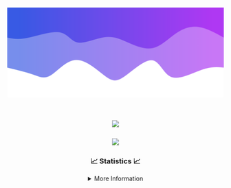 ![Header](./IMG_4001.png)
<div align="center">

<h1 align="center">
  <a href="https://git.io/typing-svg">
    <img src="https://readme-typing-svg.herokuapp.com/?lines=Welcome+to+my+profile!+👋;JavaScript+developer.;&center=true&size=25">
  </a>
</h1>

<p align="center">
  <img src="https://lanyard.cnrad.dev/api/624702585596805130" />
</p>

### 📈 Statistics 📈
<details>
    <summary>More Information</summary>
    <br/>

<!--START_SECTION:waka-->
![Code Time](http://img.shields.io/badge/Code%20Time-115%20hrs%2022%20mins-blue)

![Profile Views](http://img.shields.io/badge/Profile%20Views-0-blue)

**🐱 My GitHub Data** 

> 📦 2.3 kB Used in GitHub's Storage 
 > 
> 🏆 3 Contributions in the Year 2024
 > 
> 🚫 Not Opted to Hire
 > 
> 📜 5 Public Repositories 
 > 
> 🔑 1 Private Repositories 
 > 
**I'm an Early 🐤** 

```text
🌞 Morning                225 commits         █████░░░░░░░░░░░░░░░░░░░░   21.95 % 
🌆 Daytime                381 commits         █████████░░░░░░░░░░░░░░░░   37.17 % 
🌃 Evening                376 commits         █████████░░░░░░░░░░░░░░░░   36.68 % 
🌙 Night                  43 commits          █░░░░░░░░░░░░░░░░░░░░░░░░   04.20 % 
```
📅 **I'm Most Productive on Thursday** 

```text
Monday                   108 commits         ███░░░░░░░░░░░░░░░░░░░░░░   10.54 % 
Tuesday                  148 commits         ████░░░░░░░░░░░░░░░░░░░░░   14.44 % 
Wednesday                209 commits         █████░░░░░░░░░░░░░░░░░░░░   20.39 % 
Thursday                 219 commits         █████░░░░░░░░░░░░░░░░░░░░   21.37 % 
Friday                   135 commits         ███░░░░░░░░░░░░░░░░░░░░░░   13.17 % 
Saturday                 82 commits          ██░░░░░░░░░░░░░░░░░░░░░░░   08.00 % 
Sunday                   124 commits         ███░░░░░░░░░░░░░░░░░░░░░░   12.10 % 
```


📊 **This Week I Spent My Time On** 

```text
🕑︎ Time Zone: America/New_York

💬 Programming Languages: 
Java                     14 hrs 22 mins      ██████████████████████░░░   88.72 % 
Kotlin                   1 hr 21 mins        ██░░░░░░░░░░░░░░░░░░░░░░░   08.35 % 
XML                      17 mins             ░░░░░░░░░░░░░░░░░░░░░░░░░   01.82 % 
YAML                     6 mins              ░░░░░░░░░░░░░░░░░░░░░░░░░   00.68 % 
IDEA_MODULE              1 min               ░░░░░░░░░░░░░░░░░░░░░░░░░   00.18 % 

🔥 Editors: 
IntelliJ                 16 hrs 12 mins      █████████████████████████   100.00 % 

🐱‍💻 Projects: 
HCTeams                  13 hrs 8 mins       ████████████████████░░░░░   81.10 % 
Cobalt                   1 hr 40 mins        ███░░░░░░░░░░░░░░░░░░░░░░   10.30 % 
Mercury                  1 hr 21 mins        ██░░░░░░░░░░░░░░░░░░░░░░░   08.40 % 
Carbon                   1 min               ░░░░░░░░░░░░░░░░░░░░░░░░░   00.12 % 
Sodium                   0 secs              ░░░░░░░░░░░░░░░░░░░░░░░░░   00.09 % 

💻 Operating System: 
Windows                  16 hrs 12 mins      █████████████████████████   100.00 % 
```

**I Mostly Code in Java** 

```text
Java                     22 repos            ██████████████████████░░░   88.00 % 
JavaScript               2 repos             ██░░░░░░░░░░░░░░░░░░░░░░░   08.00 % 
C++                      1 repo              █░░░░░░░░░░░░░░░░░░░░░░░░   04.00 % 
```



**Timeline**

![Lines of Code chart](https://raw.githubusercontent.com/DevDipin/DevDipin/main/assets/bar_graph.png)


 Last Updated on 06/03/2024 15:11:27 UTC
<!--END_SECTION:waka-->

![Footer](./IMG_4002.png)